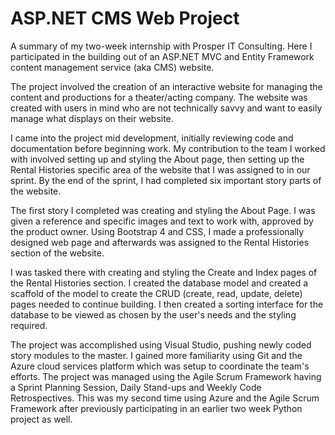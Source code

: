 # ASP.NET CMS Web Project
 
A summary of my two-week internship with Prosper IT Consulting.
Here I participated in the building out of an ASP.NET MVC and Entity Framework content management service (aka CMS) website. 

The project involved the creation of an interactive website for managing the content and productions for a theater/acting company. 
The website was created with users in mind who are not technically savvy and want to easily manage what displays on their website.

I came into the project mid development, initially reviewing code and documentation before beginning work. My contribution to the team I worked with involved setting up and styling the About page, then setting up the Rental Histories specific area of the website that I was assigned to in our sprint. By the end of the sprint, I had completed six important story parts of the website.

The first story I completed was creating and styling the About Page. I was given a reference and specific images and text to work with, approved by the product owner. Using Bootstrap 4 and CSS, I made a professionally designed web page and afterwards was assigned to the Rental Histories section of the website.

I was tasked there with creating and styling the Create and Index pages of the Rental Histories section. I created the database model and created a scaffold of the model to create the CRUD (create, read, update, delete) pages needed to continue building. 
I then created a sorting interface for the database to be viewed as chosen by the user's needs and the styling required. 

The project was accomplished using Visual Studio, pushing newly coded story modules to the master.
I gained more familiarity using Git and the Azure cloud services platform which was setup to coordinate the team's efforts. The project was managed using the Agile Scrum Framework having a Sprint Planning Session, Daily Stand-ups and Weekly Code Retrospectives. This was my second time using Azure and the Agile Scrum Framework after previously participating in an earlier two week Python project as well.

